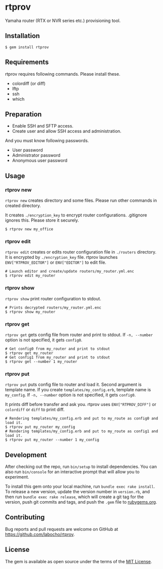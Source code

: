 # rtprov

Yamaha router (RTX or NVR series etc.) provisioning tool.

## Installation

    $ gem install rtprov

## Requirements

rtprov requires following commands. Please install these.

* colordiff (or diff)
* lftp
* ssh
* which

## Preparation

* Enable SSH and SFTP access.
* Create user and allow SSH access and administration.

And you must know following passwords.

* User password
* Administrator password
* Anonymous user password

## Usage

### rtprov new

`rtprov new` creates directory and some files.
Please run other commands in created directory.

It creates `./encryption_key` to encrypt router configurations.
.gitignore ignores this. Please store it securely.

    $ rtprov new my_office


### rtprov edit

`rtprov edit` creates or edits router configuration file in `./routers` directory. It is encrypted by `./encryption_key` file.
rtprov launches `ENV["RTPROV_EDITOR"]` or `ENV["EDITOR"]` to edit file.

    # Launch editor and create/update routers/my_router.yml.enc
    $ rtprov edit my_router


### rtprov show

`rtprov show` print router configuration to stdout.

    # Prints decrypted routers/my_router.yml.enc
    $ rtprov show my_router

### rtprov get

`rtprov get` gets config file from router and print to stdout.
If `-n, --number` option is not specified, it gets `config0`.

    # Get config0 from my_router and print to stdout
    $ rtprov get my_router
    # Get config1 from my_router and print to stdout
    $ rtprov get --number 1 my_router


### rtprov put

`rtprov put` puts config file to router and load it.
Second argument is template name. If you create `templates/my_config.erb`, template name is `my_config`.
If `-n, --number` option is not specified, it gets `config0`.

It prints diff before transfer and ask you.
rtprov uses `ENV["RTPROV_DIFF"]` or `colordiff` or `diff` to print diff.

    # Rendering templates/my_config.erb and put to my_route as config0 and load it.
    $ rtprov put my_router my_config
    # Rendering templates/my_config.erb and put to my_route as config1 and load it.
    $ rtprov put my_router --number 1 my_config


## Development

After checking out the repo, run `bin/setup` to install dependencies. You can also run `bin/console` for an interactive prompt that will allow you to experiment.

To install this gem onto your local machine, run `bundle exec rake install`. To release a new version, update the version number in `version.rb`, and then run `bundle exec rake release`, which will create a git tag for the version, push git commits and tags, and push the `.gem` file to [rubygems.org](https://rubygems.org).

## Contributing

Bug reports and pull requests are welcome on GitHub at https://github.com/labocho/rtprov.

## License

The gem is available as open source under the terms of the [MIT License](https://opensource.org/licenses/MIT).
